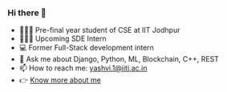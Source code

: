 ### Hi there 👋

- 👩🏼‍🎓 Pre-final year student of CSE at IIT Jodhpur
- 👩🏼‍💻 Upcoming SDE Intern
- 💻 Former Full-Stack development intern
- 💬 Ask me about Django, Python, ML, Blockchain, C++, REST
- 📫 How to reach me: [yashvi.1@iitj.ac.in](mailto:yashvi.1@iitj.ac.in)
- 👉 [Know more about me](https://yashviramanuj.github.io/)

<!--
**YashviRamanuj/YashviRamanuj** is a ✨ _special_ ✨ repository because its `README.md` (this file) appears on your GitHub profile.

Here are some ideas to get you started:

- 🔭 I’m currently working on ...
- 🌱 I’m currently learning ...
- 👯 I’m looking to collaborate on ...
- 🤔 I’m looking for help with ...
- 💬 Ask me about ...
- 📫 How to reach me: ...
- 😄 Pronouns: ...
- ⚡ Fun fact: ...
-->
